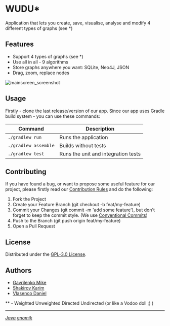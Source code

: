 # WUDU*

Application that lets you create, save, visualise, analyse and modify 4 different types of graphs (see *) 

## Features

- Support 4 types of graphs (see *)
- Use all in all - 9 algorithms
- Store graphs anywhere you want: SQLite, Neo4J, JSON
- Drag, zoom, replace nodes

![mainscreen_screenshot](https://github.com/spbu-coding-2023/graphs-graph-2/assets/64466788/9c708a11-dc6e-4cf9-a848-44f21dec7a37)

## Usage

Firstly - clone the last release/version of our app. Since our app uses Gradle build system - you can use these commands:

| Command                                | Description                                                           |
|----------------------------------------|-----------------------------------------------------------------------|
| `./gradlew run`                        | Runs the application                                                  |
| `./gradlew assemble`                   | Builds without tests                                                  |
| `./gradlew test`                       | Runs the unit and integration tests                                                   |

## Contributing

If you have found a bug, or want to propose some useful feature for our project, please firstly read our [Contribution Rules][contribute_rules_url] and
do the following:
1. Fork the Project
2. Create your Feature Branch (git checkout -b feat/my-feature)
3. Commit your Changes (git commit -m 'add some feature'), but don't forget to keep the commit style. (We use [Conventional Commits])
4. Push to the Branch (git push origin feat/my-feature)
5. Open a Pull Request

## License

Distributed under the [GPL-3.0 License][repo_license_url].

## Authors

- [Gavrilenko Mike](https://github.com/qrutyy)
- [Shakirov Karim](https://github.com/kar1mgh)
- [Vlasenco Daniel](https://github.com/spisladqo)

** - Weighted Unweighted Directed Undirected (or like a Vodoo doll ;) )
_______________________________

[*Java gnomik*][java_gnomik_url]

[Conventional Commits]: https://www.conventionalcommits.org/en/v1.0.0/
[repo_license_url]: https://github.com/spbu-coding-2023/graphs-graph-2/blob/main/LICENSE.md
[contribute_rules_url]: https://github.com/spbu-coding-2023/graphs-graph-2/blob/main/CONTRIBUTING.md

[java_gnomik_url]: https://ibb.co/54hJVd2
